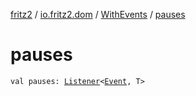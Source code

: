 [fritz2](../../index.md) / [io.fritz2.dom](../index.md) / [WithEvents](index.md) / [pauses](./pauses.md)

# pauses

`val pauses: `[`Listener`](../-listener/index.md)`<`[`Event`](https://kotlinlang.org/api/latest/jvm/stdlib/org.w3c.dom.events/-event/index.html)`, T>`